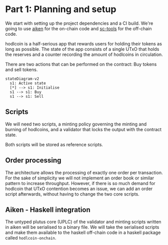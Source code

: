 # Part 1: Planning and setup

We start with setting up the project dependencies and a CI build. We're going to use [aiken](https://aiken-lang.org/) for the on-chain code and [sc-tools](https://github.com/j-mueller/sc-tools) for the off-chain code.

hodlcoin is a half-serious app that rewards users for holding their tokens as long as possible. The state of the app consists of a single UTxO that holds the reserves and a counter recording the amount of hodlcoins in circulation.

There are two actions that can be performed on the contract: Buy tokens and sell tokens.

```mermaid
stateDiagram-v2
  s1: Active state
  [*] --> s1: Initialise
  s1 --> s1: Buy
  s1 --> s1: Sell
```

## Scripts

We will need two scripts, a minting policy governing the minting and burning of hodlcoins, and a validator that locks the output with the contract state.

Both scripts will be stored as reference scripts.

## Order processing

The architecture allows the processing of exactly one order per transaction. For the sake of simplicity we will not implement an order book or similar pattern to increase throughput. However, if there is so much demand for hodlcoin that UTxO contention becomes an issue, we can add an order script afterwards, without having to change the two core scripts.

## Aiken - Haskell integration

The untyped plutus core (UPLC) of the validator and minting scripts written in aiken will be serialised to a binary file. We will take the serialised scripts and make them available to the haskell off-chain code in a haskell package called `hodlcoin-onchain`. 
